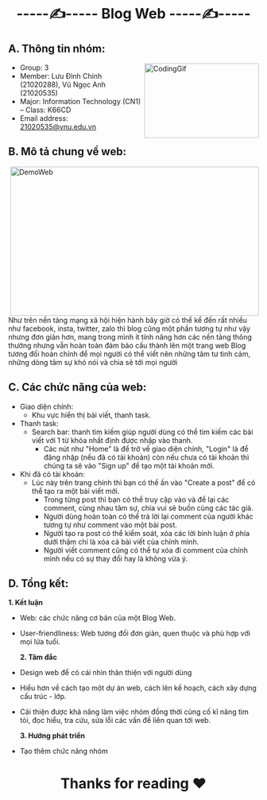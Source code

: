 <h1 align="center"> -----✍----- Blog Web -----✍----- </h1>

<h2>A. Thông tin nhóm:</h2> 
 
  * Group: 3  <img align="right" alt="CodingGif" width="230" height="150" src="https://cdn.dribbble.com/users/1162077/screenshots/3848914/programmer.gif">
  *	Member: Lưu Đình Chính (21020288), Vũ Ngọc Anh (21020535)
  *	Major: Information Technology (CN1) – Class: K66CD  
  *	Email address: 21020535@vnu.edu.vn

<h2>B. Mô tả chung về web:</h2>
  <img align="right" alt="DemoWeb" width="500" height="300" src="https://scontent.fhan7-1.fna.fbcdn.net/v/t1.15752-9/318462894_617176946846736_4210071211465135205_n.png?_nc_cat=109&ccb=1-7&_nc_sid=ae9488&_nc_ohc=PEBeHQYKjLAAX8nW0Vh&tn=uw8QEPdZBnAn93xR&_nc_ht=scontent.fhan7-1.fna&oh=03_AdQZDDFDRGFeM3ltV7v-JvYBlrCh57RfVo04Bj6r9pYdkg&oe=63C28E52">
  <p> Như trên nền tảng mạng xã hội hiện hành bây giờ có thể kể đến rất nhiều như facebook, insta, twitter, zalo thì blog cũng một phần tương tự như vậy nhưng đơn giản hơn, mang trong mình ít tính năng hơn các nền tảng thông thường nhưng vẫn hoàn toàn đảm bảo cấu thành lên một trang web Blog tương đối hoàn chỉnh để mọi người có thể viết nên những tâm tư tình cảm, những dòng tâm sự khó nói và chia sẻ tới mọi người </p>



<h2>C. Các chức năng của web:</h2>

  * Giao diện chính:
    - Khu vực hiển thị bài viết, thanh task.
  * Thanh task:
    - Search bar: thanh tìm kiếm giúp người dùng có thể tìm kiếm các bài viết với 1 từ khóa nhất định được nhập vào thanh.
		- Các nút như "Home" là để trở về giao diện chính, "Login" là để đăng nhập (nếu đã có tài khoản) còn nếu chưa có tài khoản thì chúng ta sẽ vào "Sign up" để tạo một tài khoản mới.
  * Khi đã có tài khoản:
    - Lúc này trên trang chính thì bạn có thể ấn vào "Create a post" để có thể tạo ra một bài viết mới.
		- Trong từng post thì bạn có thể truy cập vào và để lại các comment, cùng nhau tâm sự, chia vui sẻ buồn cùng các tác giả.
		- Người dùng hoàn toàn có thể trả lời lại comment của người khác tương tự như comment vào một bài post.
		- Người tạo ra post có thể kiểm soát, xóa các lời bình luận ở phía dưới thậm chí là xóa cả bài viết của chính mình.
		- Người viết comment cũng có thể tự xóa đi comment của chính mình nếu có sự thay đổi hay là không vừa ý.
  

 <h2>D. Tổng kết: </h2>

   **1. Kết luận**
  * Web: các chức năng cơ bản của một Blog Web.
  * User-friendliness: Web tương đối đơn giản, quen thuộc và phù hợp với mọi lứa tuổi.
  
    **2. Tâm đắc**
  * Design web để có cái nhìn thân thiện với người dùng
  * Hiểu hơn về cách tạo một dự án web, cách lên kế hoạch, cách xây dựng cấu trúc - lớp.
  * Cải thiện được khả năng làm việc nhóm đồng thời củng cố kĩ năng tìm tòi, đọc hiểu, tra cứu, sửa lỗi các vấn đề liên quan tới web.
  
    **3. Hướng phát triển**
  * Tạo thêm chức năng nhóm


# <p align="center"> Thanks for reading ❤️
